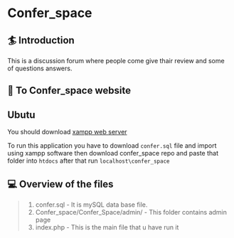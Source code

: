 # Confer_space
## 🏄 Introduction
This is a discussion forum where people come give thair review and some of questions answers.
	
## 🤖 To Confer_space website
## Ubutu
You should download  [xampp web server](https://www.apachefriends.org/download.html)

	
To run this application you have to download `confer.sql` file and import using xampp software
then download confer_space repo and paste that folder into `htdocs`
after that run `localhost\confer_space`
	
## 💻 Overview of the files

> 1.  confer.sql - It is mySQL data base file. 
> 2.  Confer_space/Confer_Space/admin/ - This folder contains admin page
> 3.  index.php - This is the main file that u have run it 


